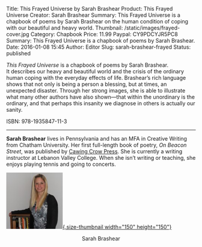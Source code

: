 Title: This Frayed Universe by Sarah Brashear
Product: This Frayed Universe
Creator: Sarah Brashear
Summary: This Frayed Universe is a chapbook of poems by Sarah Brashear on the human condition of coping with our beautiful and heavy world.
Thumbnail: /static/images/frayed-cover.jpg
Category: Chapbook
Price: 11.99
Paypal: CY9PDCYJR5PC8
Summary: This Frayed Universe is a chapbook of poems by Sarah Brashear.
Date: 2016-01-08 15:45
Author: Editor
Slug: sarah-brashear-frayed
Status: published

*This Frayed Universe* is a chapbook of poems by Sarah Brashear. It describes our heavy and beautiful world and the crisis of the ordinary human coping with the everyday effects of life. Brashear’s rich language shows that not only is being a person a blessing, but at times, an unexpected disaster. Through her strong images, she is able to illustrate what many other authors have also shown—that within the unordinary is the ordinary, and that perhaps this insanity we diagnose in others is actually our sanity.

ISBN: 978-1935847-11-3

---

**Sarah Brashear** lives in Pennsylvania and has an MFA in Creative Writing from Chatham University. Her first full-length book of poetry, *On Beacon Street*, was published by [Cawing Crow Press](http://www.amazon.com/Beacon-Street-Sarah-Brashear/dp/1682640035/). She is currently a writing instructor at Lebanon Valley College. When she isn’t writing or teaching, she enjoys playing tennis and going to concerts.

[![Sarah-Brashear](../wp-content/uploads/2016/01/authphoto-150x150.jpg){.size-thumbnail width="150" height="150"}](../wp-content/uploads/2016/01/authphoto.jpg)
<center>Sarah Brashear</center>
